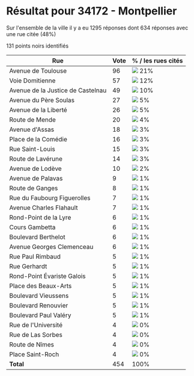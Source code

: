 # Résultat pour 34172 - Montpellier

Sur l'ensemble de la ville il y a eu 1295 réponses dont 634 réponses avec une rue citée (48%)

131 points noirs identifiés

| Rue | Vote | % / les rues cités|
|-----|------|-------------------|
| Avenue de Toulouse | 96 | <img src="../../img/bar_21.gif" />&nbsp;21%|
| Voie Domitienne | 57 | <img src="../../img/bar_12.gif" />&nbsp;12%|
| Avenue de la Justice de Castelnau | 49 | <img src="../../img/bar_10.gif" />&nbsp;10%|
| Avenue du Père Soulas | 27 | <img src="../../img/bar_5.gif" />&nbsp;5%|
| Avenue de la Liberté | 26 | <img src="../../img/bar_5.gif" />&nbsp;5%|
| Route de Mende | 20 | <img src="../../img/bar_4.gif" />&nbsp;4%|
| Avenue d'Assas | 18 | <img src="../../img/bar_3.gif" />&nbsp;3%|
| Place de la Comédie | 16 | <img src="../../img/bar_3.gif" />&nbsp;3%|
| Rue Saint-Louis | 15 | <img src="../../img/bar_3.gif" />&nbsp;3%|
| Route de Lavérune | 14 | <img src="../../img/bar_3.gif" />&nbsp;3%|
| Avenue de Lodève | 10 | <img src="../../img/bar_2.gif" />&nbsp;2%|
| Avenue de Palavas | 9 | <img src="../../img/bar_1.gif" />&nbsp;1%|
| Route de Ganges | 8 | <img src="../../img/bar_1.gif" />&nbsp;1%|
| Rue du Faubourg Figuerolles | 7 | <img src="../../img/bar_1.gif" />&nbsp;1%|
| Avenue Charles Flahault | 7 | <img src="../../img/bar_1.gif" />&nbsp;1%|
| Rond-Point de la Lyre | 6 | <img src="../../img/bar_1.gif" />&nbsp;1%|
| Cours Gambetta | 6 | <img src="../../img/bar_1.gif" />&nbsp;1%|
| Boulevard Berthelot | 6 | <img src="../../img/bar_1.gif" />&nbsp;1%|
| Avenue Georges Clemenceau | 6 | <img src="../../img/bar_1.gif" />&nbsp;1%|
| Rue Paul Rimbaud | 5 | <img src="../../img/bar_1.gif" />&nbsp;1%|
| Rue Gerhardt | 5 | <img src="../../img/bar_1.gif" />&nbsp;1%|
| Rond-Point Évariste Galois | 5 | <img src="../../img/bar_1.gif" />&nbsp;1%|
| Place des Beaux-Arts | 5 | <img src="../../img/bar_1.gif" />&nbsp;1%|
| Boulevard Vieussens | 5 | <img src="../../img/bar_1.gif" />&nbsp;1%|
| Boulevard Renouvier | 5 | <img src="../../img/bar_1.gif" />&nbsp;1%|
| Boulevard Paul Valéry | 5 | <img src="../../img/bar_1.gif" />&nbsp;1%|
| Rue de l'Université | 4 | <img src="../../img/bar_0.gif" />&nbsp;0%|
| Rue de Las Sorbes | 4 | <img src="../../img/bar_0.gif" />&nbsp;0%|
| Route de Nîmes | 4 | <img src="../../img/bar_0.gif" />&nbsp;0%|
| Place Saint-Roch | 4 | <img src="../../img/bar_0.gif" />&nbsp;0%|
| **Total** | 454 | 100%|
